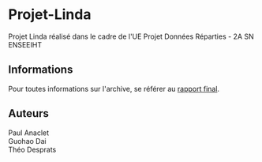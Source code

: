 # Projet-Linda
Projet Linda réalisé dans le cadre de l'UE Projet Données Réparties - 2A SN ENSEEIHT

## Informations
Pour toutes informations sur l'archive, se référer au [rapport final](https://github.com/Dave0126/S8_2A_SN_ENSEEIHT/blob/master/UE%20-%20Applications%20concurrentes%20et%20communicantes/Projet%20Donn%C3%A9es%20R%C3%A9parties/Projet/doc/Rapport_Final.pdf).

## Auteurs
Paul Anaclet  
Guohao Dai  
Théo Desprats
